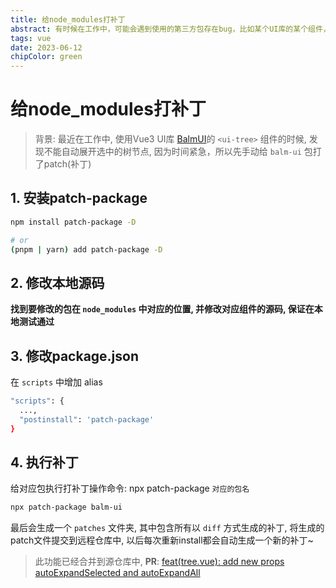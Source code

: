 ```yaml
---
title: 给node_modules打补丁
abstract: 有时候在工作中，可能会遇到使用的第三方包存在bug，比如某个UI库的某个组件，这时来不及等官方库解决，所以要自己给对应的库打补丁(patch)
tags: vue
date: 2023-06-12
chipColor: green
---
```


# 给node_modules打补丁

> 背景: 最近在工作中, 使用Vue3 UI库 [BalmUI](https://material.balmjs.com/)的 `<ui-tree>` 组件的时候, 发现不能自动展开选中的树节点, 因为时间紧急，所以先手动给 `balm-ui` 包打了patch(补丁)

## 1. 安装patch-package

```bash
npm install patch-package -D

# or
(pnpm | yarn) add patch-package -D
```

## 2. 修改本地源码

**找到要修改的包在 `node_modules` 中对应的位置, 并修改对应组件的源码, 保证在本地测试通过**

## 3. 修改package.json

在 `scripts` 中增加 alias

```bash
"scripts": {
  ...,
  "postinstall": 'patch-package'
}
```

## 4. 执行补丁

给对应包执行打补丁操作命令: npx patch-package `对应的包名`

```bash
npx patch-package balm-ui
```

最后会生成一个 `patches` 文件夹, 其中包含所有以 `diff` 方式生成的补丁, 将生成的patch文件提交到远程仓库中, 以后每次重新install都会自动生成一个新的补丁~

> 此功能已经合并到源仓库中, **PR**: [feat(tree.vue): add new props autoExpandSelected and autoExpandAll](https://github.com/balmjs/balm-ui/pull/168)
